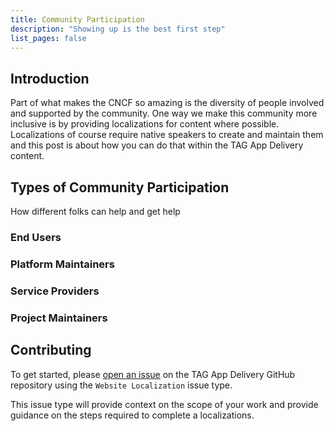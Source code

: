 ```yaml
---
title: Community Participation
description: "Showing up is the best first step"
list_pages: false
---
```


## Introduction

Part of what makes the CNCF so amazing is the diversity of people involved and supported by the community. One way we make this community more inclusive is by providing localizations for content where possible. Localizations of course require native speakers to create and maintain them and this post is about how you can do that within the TAG App Delivery content.

## Types of Community Participation

How different folks can help and get help

### End Users

### Platform Maintainers

### Service Providers

### Project Maintainers

## Contributing

To get started, please [open an issue](https://github.com/Cloud-Native-Platform-Engineering/cnpe-community/issues/new/choose) on the TAG App Delivery GitHub repository using the `Website Localization` issue type.

This issue type will provide context on the scope of your work and provide guidance on the steps required to complete a localizations.

